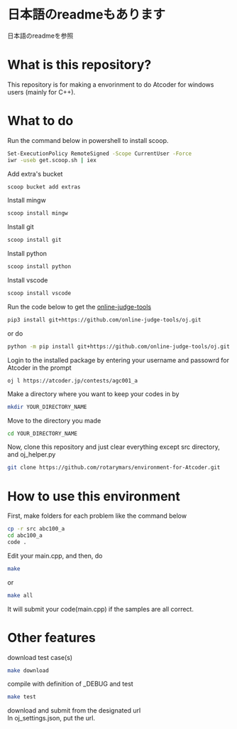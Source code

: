 # 日本語のreadmeもあります
日本語のreadmeを参照
# What is this repository?
This repository is for making a envorinment to do Atcoder for windows users (mainly for C++).
# What to do
Run the command below in powershell to install scoop.
```bash
Set-ExecutionPolicy RemoteSigned -Scope CurrentUser -Force
iwr -useb get.scoop.sh | iex
```
Add extra's bucket
```bash
scoop bucket add extras
```
Install mingw
```bash
scoop install mingw
```
Install git
```bash
scoop install git
```
Install python
```bash
scoop install python
```
Install vscode
```bash
scoop install vscode
```
Run the code below to get the [online-judge-tools](https://github.com/online-judge-tools/oj)
```bash
pip3 install git+https://github.com/online-judge-tools/oj.git
```
or do
```bash
python -m pip install git+https://github.com/online-judge-tools/oj.git
```
Login to the installed package by entering your username and passowrd for Atcoder in the prompt
```
oj l https://atcoder.jp/contests/agc001_a
```
Make a directory where you want to keep your codes in by
```bash
mkdir YOUR_DIRECTORY_NAME
```
Move to the directory you made
```bash
cd YOUR_DIRECTORY_NAME
```
Now, clone this repository and just clear everything except src directory, and oj_helper.py
```bash
git clone https://github.com/rotarymars/environment-for-Atcoder.git
```
# How to use this environment
First, make folders for each problem like the command below
```bash
cp -r src abc100_a
cd abc100_a
code .
```
Edit your main.cpp, and then, do
```bash
make
```
or
```bash
make all
```
It will submit your code(main.cpp) if the samples are all correct.
# Other features
download test case(s)
```bash
make download
```
compile with definition of _DEBUG and test
```bash
make test
```
download and submit from the designated url<br>
In oj_settings.json, put the url.
